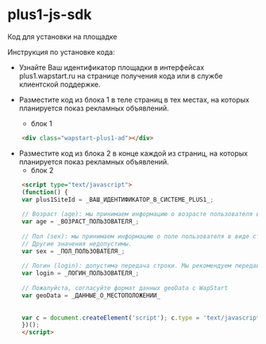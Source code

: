plus1-js-sdk
============


Код для установки на площадке

Инструкция по установке кода:
 * Узнайте Ваш идентификатор площадки в интерфейсах plus1.wapstart.ru на странице получения кода или в службе клиентской поддержке.
 * Разместите код из блока 1 в теле страниц в тех местах, на которых планируется показ рекламных объявлений.

   * блок 1

```html
    <div class="wapstart-plus1-ad"></div>
```

 * Разместите код из блока 2 в конце каждой из страниц, на которых планируется показ рекламных объявлений.
   * блок 2

```html
    <script type="text/javascript">
    (function() {
    var plus1SiteId = _ВАШ_ИДЕНТИФИКАТОР_В_СИСТЕМЕ_PLUS1_;
    
    // Возраст (age): мы принимаем информацию о возрасте пользователя в виде целого числа (число полных лет).
    var age = _ВОЗРАСТ_ПОЛЬЗОВАТЕЛЯ_;
    
    // Пол (sex): мы принимаем информацию о поле пользователя в виде строки „man“ или „woman“. 
    // Другие значения недопустимы.
    var sex = _ПОЛ_ПОЛЬЗОВАТЕЛЯ_; 
    
    // Логин (login): допустима передача строки. Мы рекомендуем передавать не сам логин, а его хеш. Например sha1($login).
    var login = _ЛОГИН_ПОЛЬЗОВАТЕЛЯ_; 
    
    // Пожалуйста, согласуйте формат данных geoData с WapStart
    var geoData = _ДАННЫЕ_О_МЕСТОПОЛОЖЕНИИ_
    
    
    var c = document.createElement('script'); c.type = 'text/javascript'; c.async = true; c.src = 'http://ro.plus1.wapstart.ru/?area=getJsCode&id=' + plus1SiteId + '&age=' + age + '&sex=' + sex + '&login=' + login + '&geoData=' + geoData + '&encoding=1'; var s = document.getElementsByTagName('script')[0]; s.parentNode.insertBefore(c, s);
    })();
    </script>
```
